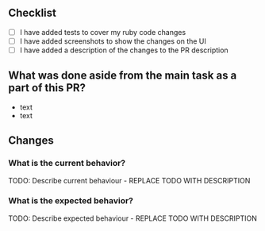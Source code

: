 ## Checklist

- [ ] I have added tests to cover my ruby code changes
- [ ] I have added screenshots to show the changes on the UI
- [ ] I have added a description of the changes to the PR description

## What was done aside from the main task as a part of this PR?

- text
- text

## Changes

### What is the current behavior?

TODO: Describe current behaviour - REPLACE TODO WITH DESCRIPTION

### What is the expected behavior?

TODO: Describe expected behaviour - REPLACE TODO WITH DESCRIPTION
